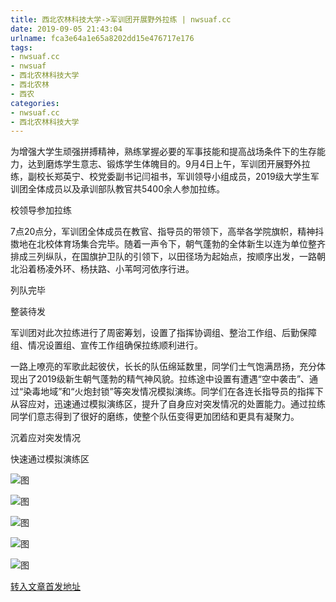 ```yaml
---
title: 西北农林科技大学->军训团开展野外拉练 | nwsuaf.cc
date: 2019-09-05 21:43:04
urlname: fca3e64a1e65a8202dd15e476717e176
tags: 
- nwsuaf.cc
- nwsuaf
- 西北农林科技大学
- 西北农林
- 西农
categories:
- nwsuaf.cc
- 西北农林科技大学
---
```



为增强大学生顽强拼搏精神，熟练掌握必要的军事技能和提高战场条件下的生存能力，达到磨炼学生意志、锻炼学生体魄目的。9月4日上午，军训团开展野外拉练，副校长郑英宁、校党委副书记闫祖书，军训领导小组成员，2019级大学生军训团全体成员以及承训部队教官共5400余人参加拉练。

校领导参加拉练

7点20点分，军训团全体成员在教官、指导员的带领下，高举各学院旗帜，精神抖擞地在北校体育场集合完毕。随着一声令下，朝气蓬勃的全体新生以连为单位整齐排成三列纵队，在国旗护卫队的引领下，以田径场为起始点，按顺序出发，一路朝北沿着杨凌外环、杨扶路、小苇呵河依序行进。

列队完毕

整装待发

军训团对此次拉练进行了周密筹划，设置了指挥协调组、整治工作组、后勤保障组、情况设置组、宣传工作组确保拉练顺利进行。

一路上嘹亮的军歌此起彼伏，长长的队伍绵延数里，同学们士气饱满昂扬，充分体现出了2019级新生朝气蓬勃的精气神风貌。拉练途中设置有遭遇“空中袭击”、通过“染毒地域”和“火炮封锁”等突发情况模拟演练。同学们在各连长指导员的指挥下从容应对，迅速通过模拟演练区，提升了自身应对突发情况的处置能力。通过拉练同学们意志得到了很好的磨练，使整个队伍变得更加团结和更具有凝聚力。

沉着应对突发情况

快速通过模拟演练区



![图](https://news.nwsuaf.edu.cn/images/content/2019-09/20190905153923737604.jpg)

![图](https://news.nwsuaf.edu.cn/images/content/2019-09/20190905153909076549.jpg)

![图](https://news.nwsuaf.edu.cn/images/content/2019-09/20190905153843875452.jpg)

![图](https://news.nwsuaf.edu.cn/images/content/2019-09/20190905153816077364.jpg)

![图](https://news.nwsuaf.edu.cn/images/content/2019-09/20190905153735904227.jpg)

[转入文章首发地址](https://news.nwsuaf.edu.cn/xnxw/91591.htm)